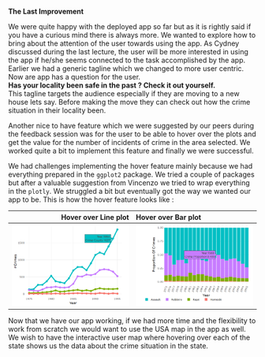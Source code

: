 **The Last Improvement**

We were quite happy with the deployed app so far but as it is rightly said if you have a curious mind there is always more. We wanted to explore how to bring about the attention of the user towards using the app. As Cydney discussed during the last lecture, the user will be more interested in using the app if he/she seems connected to the task accomplished by the app.
Earlier we had a generic tagline which we changed to more user centric. Now are app has a question for the user.  <br>
**Has your locality been safe in the past ?  Check it out yourself.**<br>
This tagline targets the audience especially if they are moving to a new house lets say. Before making the move they can check out how the crime situation in their locality been.

Another nice to have feature which we were suggested by our peers during the feedback session was for the user to be able to hover over the plots and get the value for the number of incidents of crime in the area selected. We worked quite a bit to implement this feature and finally we were successful.

We had challenges implementing the hover feature mainly because we had everything prepared in the ``ggplot2`` package. We tried a couple of packages but after a valuable suggestion from Vincenzo we tried to wrap everything in the ``plotly``. We struggled a bit but eventually got the way we wanted our app to be. This is how the hover feature looks like :

|    Hover over Line plot          | Hover over Bar plot |
|-------------------------:|:-------------------------|
![](figure/Hover_Image1.PNG)  |  ![](figure/Hover_Image2.PNG)

Now that we have our app working, if we had more time and the flexibility to work from scratch we would want to use the USA map in the app as well. We wish to have the interactive user map where hovering over each of the state shows us the data about the crime situation in the state.
